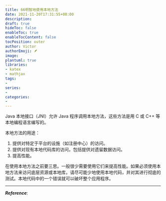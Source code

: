 ```yaml
---
title: 66明智地使用本地方法
date: 2021-11-20T17:31:55+08:00
description:
draft: true
hideToc: false
enableToc: true
enableTocContent: false
tocPosition: outer
author: Victor
authorEmoji: 🪶
image:
plantuml: true
libraries:
- katex
- mathjax
tags:
-
series:
-
categories:
-
---
```






Java 本地接口（JNI）允许 Java 程序调用本地方法，这些方法是用 C 或 C++ 等本地编程语言编写的。

本地方法的用途：

1. 提供对特定于平台的设施（如注册中心）的访问。
2. 提供对现有本地代码库的访问，包括提供对遗留数据访问。
3. 提高性能。



在使用本地方法之前要三思。一般很少需要使用它们来提高性能。如果必须使用本地方法来访问底层资源或本地库，请尽可能少地使用本地代码，并对其进行彻底的测试。本地代码中的一个错误就可以破坏整个应用程序。









---

***Reference***:

